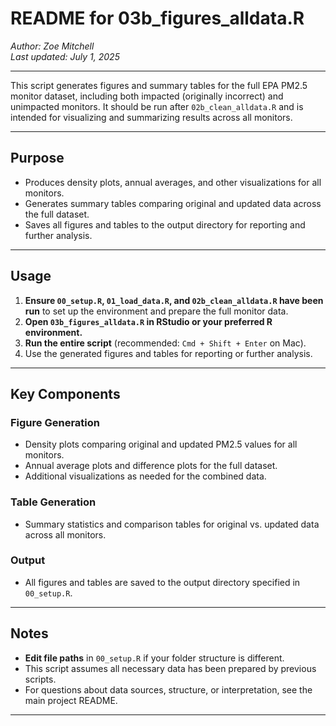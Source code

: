 # README for 03b_figures_alldata.R
*Author: Zoe Mitchell*  
*Last updated: July 1, 2025*

---

This script generates figures and summary tables for the full EPA PM2.5 monitor dataset, including both impacted (originally incorrect) and unimpacted monitors. It should be run after `02b_clean_alldata.R` and is intended for visualizing and summarizing results across all monitors.

---

## Purpose

- Produces density plots, annual averages, and other visualizations for all monitors.
- Generates summary tables comparing original and updated data across the full dataset.
- Saves all figures and tables to the output directory for reporting and further analysis.

---

## Usage

1. **Ensure `00_setup.R`, `01_load_data.R`, and `02b_clean_alldata.R` have been run** to set up the environment and prepare the full monitor data.
2. **Open `03b_figures_alldata.R` in RStudio or your preferred R environment.**
3. **Run the entire script** (recommended: `Cmd + Shift + Enter` on Mac).
4. Use the generated figures and tables for reporting or further analysis.

---

## Key Components

### Figure Generation

- Density plots comparing original and updated PM2.5 values for all monitors.
- Annual average plots and difference plots for the full dataset.
- Additional visualizations as needed for the combined data.

### Table Generation

- Summary statistics and comparison tables for original vs. updated data across all monitors.

### Output

- All figures and tables are saved to the output directory specified in `00_setup.R`.

---

## Notes

- **Edit file paths** in `00_setup.R` if your folder structure is different.
- This script assumes all necessary data has been prepared by previous scripts.
- For questions about data sources, structure, or interpretation, see the main project README.

---